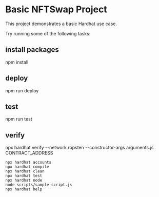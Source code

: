 # Basic NFTSwap Project

This project demonstrates a basic Hardhat use case. 

Try running some of the following tasks:

## install packages
   npm install
## deploy
   npm run deploy
## test
   npm run test

## verify
 
 npx hardhat verify --network ropsten --constructor-args arguments.js CONTRACT_ADDRESS

<!-- https://ropsten.etherscan.io/address/0xb184A5BE541083C90706719C5F35bE5adEbFBAA9#code -->

```shell
npx hardhat accounts
npx hardhat compile
npx hardhat clean
npx hardhat test
npx hardhat node
node scripts/sample-script.js
npx hardhat help
```
